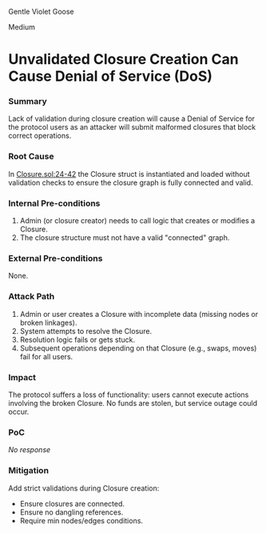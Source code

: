 Gentle Violet Goose

Medium

# Unvalidated Closure Creation Can Cause Denial of Service (DoS)

### Summary

Lack of validation during closure creation will cause a Denial of Service for the protocol users as an attacker will submit malformed closures that block correct operations.



### Root Cause

In [Closure.sol:24-42](https://github.com/sherlock-audit/2025-04-burve/blob/main/Burve/src/multi/closure/Closure.sol#L24-L42) the Closure struct is instantiated and loaded without validation checks to ensure the closure graph is fully connected and valid.

### Internal Pre-conditions

1. Admin (or closure creator) needs to call logic that creates or modifies a Closure.
2. The closure structure must not have a valid "connected" graph.

### External Pre-conditions

None.

### Attack Path

1. Admin or user creates a Closure with incomplete data (missing nodes or broken linkages).
2. System attempts to resolve the Closure.
3. Resolution logic fails or gets stuck.
4. Subsequent operations depending on that Closure (e.g., swaps, moves) fail for all users.

### Impact

The protocol suffers a loss of functionality: users cannot execute actions involving the broken Closure.
No funds are stolen, but service outage could occur.



### PoC

_No response_

### Mitigation

Add strict validations during Closure creation:

- Ensure closures are connected.
- Ensure no dangling references.
- Require min nodes/edges conditions.